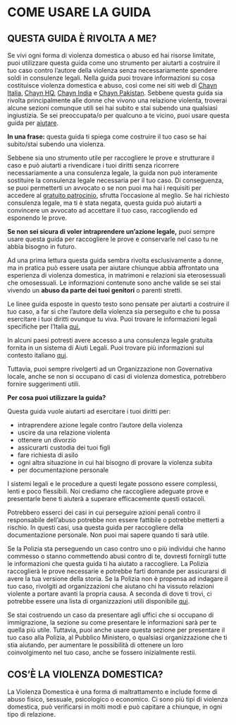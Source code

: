 <h1>COME USARE LA GUIDA</h1>
<h2>QUESTA GUIDA È RIVOLTA A ME?</h2>
<p>Se vivi ogni forma di violenza domestica o abuso ed hai risorse limitate, puoi utilizzare questa guida come uno strumento per aiutarti a costruire il tuo caso contro l’autore della violenza senza necessariamente spendere soldi in consulenze legali. Nella guida puoi trovare informazioni su cosa costituisce violenza domestica e abuso, così come nei siti web di <a href="http://chaynitalia.org/" alt="website">Chayn Italia</a>, <a href="http://chayn.co/" alt="website">Chayn HQ</a>, <a href="http://chaynindia.com/" alt="website">Chayn India</a> e <a href="http://chaynpakistan.org/" alt="website">Chayn Pakistan</a>. Sebbene questa guida sia rivolta principalmente alle donne che vivono una relazione violenta, troverai alcune sezioni comunque utili sei hai subito e stai subendo una qualsiasi ingiustizia.  Se sei preoccupata/o per qualcuno a te vicino, puoi usare questa guida per <a href="http://chaynitalia.org/aiutare-un-amica/" alt="on chayn italia website">aiutare</a>.</p>
<p><strong>In una frase:</strong> questa guida ti spiega come costruire il tuo caso se hai subito/stai subendo una violenza. </p>
<p>Sebbene sia uno strumento utile per raccogliere le prove e strutturare il caso e può aiutarti a rivendicare i tuoi diritti senza ricorrere necessariamente a una consulenza legale, la guida non può interamente sostituire la consulenza legale necessaria per il tuo caso. Di conseguenza, se puoi permetterti un avvocato o se non puoi ma hai i requisiti per accedere al <a href="http://chaynitalia.org/informazioni-legali/">gratuito patrocinio</a>, sfrutta l’occasione al meglio. Se hai richiesto consulenza legale, ma ti è stata negata, questa guida può aiutarti a convincere un avvocato ad accettare il tuo caso, raccogliendo ed esponendo le prove.</p>
<p><strong>Se non sei sicura di voler intraprendere un’azione legale,</strong> puoi sempre usare questa guida per raccogliere le prove e conservarle nel caso tu ne abbia bisogno in futuro.</p>
<p>Ad una prima lettura questa guida sembra rivolta esclusivamente a donne, ma in pratica può essere usata per aiutare chiunque abbia affrontato una esperienza di violenza domestica, in matrimoni e relazioni sia eterosessuali che omosessuali. Le informazioni contenute sono anche valide se sei stai vivendo un <strong>abuso da parte dei tuoi genitori</strong> o parenti stretti.</p>
<p>Le linee guida esposte in questo testo sono pensate per aiutarti a costruire il tuo caso, a far sì che l’autore della violenza sia perseguito e che tu possa esercitare i tuoi diritti ovunque tu viva. Puoi trovare le informazioni legali specifiche per l’Italia <a href="http://chaynitalia.org/informazioni-legali/">qui.</a></p>
<p>In alcuni paesi potresti avere accesso a una consulenza legale gratuita fornita in un sistema di Aiuti Legali. Puoi trovare più informazioni sul contesto italiano <a href="http://chaynitalia.org/informazioni-legali/introduzione-e-supporto-legale-a-spese-dello-stato/">qui</a>.</p>
<p>Tuttavia, puoi sempre rivolgerti ad un Organizzazione non Governativa locale, anche se non si occupano di casi di violenza domestica, potrebbero fornire suggerimenti utili.</p>
<p><strong>Per cosa puoi utilizzare la guida?</strong></p>
<p>Questa guida vuole aiutarti ad esercitare i tuoi diritti per:</p>
<ul>
    <li>intraprendere azione legale contro l’autore della violenza</li>
    <li>uscire da una relazione violenta</li>
    <li>ottenere un divorzio</li>
    <li>assicurarti custodia dei tuoi figli</li>
    <li>fare richiesta di asilo</li>
    <li>ogni altra situazione in cui hai bisogno di provare la violenza subita </li>
    <li>per documentazione personale</li>
</ul>
<p>I sistemi legali e le procedure a questi legate possono essere complessi, lenti e poco flessibili. Noi crediamo che raccogliere adeguate prove e presentarle bene ti aiuterà a superare efficacemente questi ostacoli.</p>
<p>Potrebbero esserci dei casi in cui perseguire azioni penali contro il responsabile dell’abuso potrebbe non essere fattibile o potrebbe metterti a rischio. In questi casi, usa questa guida per raccogliere della documentazione personale. Non puoi mai sapere quando ti sarà utile.</p>
<p>Se la Polizia sta perseguendo un caso contro uno o più individui che hanno commesso o stanno commettendo abusi contro di te, dovresti fornirgli tutte le informazioni che questa guida ti ha aiutato a raccogliere. La Polizia raccoglierà le prove necessarie e potrebbe farti domande per assicurarsi di avere la tua versione della storia. Se la Polizia non è propensa ad indagare il tuo caso, rivolgiti ad organizzazioni che aiutano chi ha vissuto relazioni violente a portare avanti la propria causa. A seconda di dove ti trovi, ci potrebbe essere una lista di organizzazioni utili disponibile <a href="http://chaynitalia.org/mappatura-dei-servizi/">qui</a>.</p>
<p>Se stai costruendo un caso da presentare agli uffici che si occupano di immigrazione, la sezione su come presentare le informazioni sarà per te quella più utile. Tuttavia, puoi anche usare questa sezione per presentare il tuo caso alla Polizia, al Pubblico Ministero, o qualsiasi organizzazione che ti stia aiutando, per aumentare le possibilità di ottenere un loro coinvolgimento nel tuo caso, anche se fossero inizialmente restii.</p>
<h2>COS’È LA VIOLENZA DOMESTICA?</h2>
<p>La Violenza Domestica è una forma di maltrattamento e include forme di abuso fisico, sessuale, psicologico o economico. Ci sono più tipi di violenza domestica, può verificarsi in molti modi e può capitare a chiunque, in ogni tipo di relazione.</p>
<p></p>
